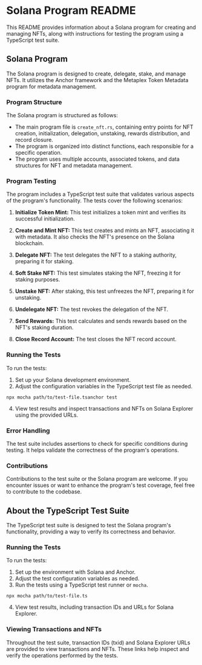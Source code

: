 # Solana Program README

This README provides information about a Solana program for creating and managing NFTs, along with instructions for testing the program using a TypeScript test suite.

## Solana Program

The Solana program is designed to create, delegate, stake, and manage NFTs. It utilizes the Anchor framework and the Metaplex Token Metadata program for metadata management.

### Program Structure

The Solana program is structured as follows:

- The main program file is `create_nft.rs`, containing entry points for NFT creation, initialization, delegation, unstaking, rewards distribution, and record closure.
- The program is organized into distinct functions, each responsible for a specific operation.
- The program uses multiple accounts, associated tokens, and data structures for NFT and metadata management.

### Program Testing

The program includes a TypeScript test suite that validates various aspects of the program's functionality. The tests cover the following scenarios:

1. **Initialize Token Mint:** This test initializes a token mint and verifies its successful initialization.

2. **Create and Mint NFT:** This test creates and mints an NFT, associating it with metadata. It also checks the NFT's presence on the Solana blockchain.

3. **Delegate NFT:** The test delegates the NFT to a staking authority, preparing it for staking.

4. **Soft Stake NFT:** This test simulates staking the NFT, freezing it for staking purposes.

5. **Unstake NFT:** After staking, this test unfreezes the NFT, preparing it for unstaking.

6. **Undelegate NFT:** The test revokes the delegation of the NFT.

7. **Send Rewards:** This test calculates and sends rewards based on the NFT's staking duration.

8. **Close Record Account:** The test closes the NFT record account.

### Running the Tests

To run the tests:

1. Set up your Solana development environment.
2. Adjust the configuration variables in the TypeScript test file as needed.

```shell
npx mocha path/to/test-file.tsanchor test
```

4. View test results and inspect transactions and NFTs on Solana Explorer using the provided URLs.

### Error Handling

The test suite includes assertions to check for specific conditions during testing. It helps validate the correctness of the program's operations.

### Contributions

Contributions to the test suite or the Solana program are welcome. If you encounter issues or want to enhance the program's test coverage, feel free to contribute to the codebase.

## About the TypeScript Test Suite

The TypeScript test suite is designed to test the Solana program's functionality, providing a way to verify its correctness and behavior.

### Running the Tests

To run the tests:

1. Set up the environment with Solana and Anchor.
2. Adjust the test configuration variables as needed.
3. Run the tests using a TypeScript test runner or `mocha`.

```shell
npx mocha path/to/test-file.ts
```

4. View test results, including transaction IDs and URLs for Solana Explorer.

### Viewing Transactions and NFTs

Throughout the test suite, transaction IDs (txid) and Solana Explorer URLs are provided to view transactions and NFTs. These links help inspect and verify the operations performed by the tests.
